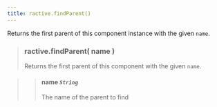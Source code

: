 ```yaml
---
title: ractive.findParent()
---
```

Returns the first parent of this component instance with the given `name`.


> ### ractive.findParent( name )
> Returns the first parent of this component with the given `name`.

> > #### **name** *`String`*
> > The name of the parent to find
